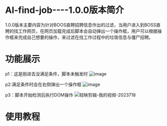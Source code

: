 # AI-find-job----1.0.0版本简介
  1.0.0版本主要内容为针对BOOS直聘招聘信息作出的过滤，当用户进入到BOSS直聘的找工作网页，在网页加载完成后脚本会自动弹出一个操作框，用户可以根据操作框来完成自己想要的操作，来过滤在找工作过程中的垃圾信息与僵尸招聘。

# 功能展示
p1：这是刚进去没满足条件，脚本未触发时
  ![image](https://github.com/dylastar/AI-find-job/assets/126392658/b1c0cc2f-8841-468a-9d9f-9269c229db83)
  
p2:满足条件时会在右侧弹出一个操作框
![image](https://github.com/dylastar/AI-find-job/assets/126392658/56e0257d-9607-4d1f-a8b8-0e26756d70d0)

p3：脚本开始检测后执行DOM操作
![轻映剪辑-我的视频-2023718](https://github.com/dylastar/AI-find-job/assets/126392658/8cab492f-b7c9-43bc-be35-9ba60cea0b85)

# 使用教程
